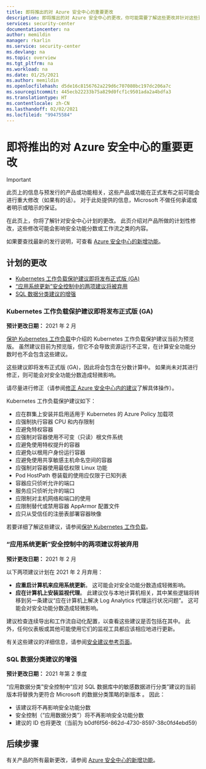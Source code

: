 ```yaml
---
title: 即将推出的对 Azure 安全中心的重要更改
description: 即将推出的对 Azure 安全中心的更改，你可能需要了解这些更改并针对这些更改做好计划
services: security-center
documentationcenter: na
author: memildin
manager: rkarlin
ms.service: security-center
ms.devlang: na
ms.topic: overview
ms.tgt_pltfrm: na
ms.workload: na
ms.date: 01/25/2021
ms.author: memildin
ms.openlocfilehash: d5de16c8156762a229d6c707080bc197dc206a7c
ms.sourcegitcommit: 445ecb22233b75a829d0fcf1c9501ada2a4bdfa3
ms.translationtype: HT
ms.contentlocale: zh-CN
ms.lasthandoff: 02/02/2021
ms.locfileid: "99475584"
---
```

# <a name="important-upcoming-changes-to-azure-security-center"></a>即将推出的对 Azure 安全中心的重要更改

> [!IMPORTANT]
> 此页上的信息与预发行的产品或功能相关，这些产品或功能在正式发布之前可能会进行重大修改（如果有的话）。 对于此处提供的信息，Microsoft 不做任何承诺或者明示或暗示的保证。

在此页上，你将了解针对安全中心计划的更改。 此页介绍对产品所做的计划性修改，这些修改可能会影响安全功能分数或工作流之类的内容。

如果要查找最新的发行说明，可查看 [Azure 安全中心的新增功能](release-notes.md)。


## <a name="planned-changes"></a>计划的更改

- [Kubernetes 工作负载保护建议即将发布正式版 (GA)](#kubernetes-workload-protection-recommendations-will-soon-be-released-for-general-availability-ga)
- [“应用系统更新”安全控制中的两项建议将被弃用](#two-recommendations-from-apply-system-updates-security-control-being-deprecated)
- [SQL 数据分类建议的增强](#enhancements-to-sql-data-classification-recommendation)


### <a name="kubernetes-workload-protection-recommendations-will-soon-be-released-for-general-availability-ga"></a>Kubernetes 工作负载保护建议即将发布正式版 (GA)

**预计更改日期：** 2021 年 2 月

[保护 Kubernetes 工作负载](kubernetes-workload-protections.md)中介绍的 Kubernetes 工作负载保护建议当前为预览版。 虽然建议目前为预览版，但它不会导致资源运行不正常，在计算安全功能分数时也不会包含这些建议。

这些建议即将发布正式版 (GA)，因此将会包含在分数计算中。 如果尚未对其进行修正，则可能会对安全功能分数造成轻微影响。

请尽量进行修正（请参阅[修正 Azure 安全中心内的建议](security-center-remediate-recommendations.md)了解具体操作）。

Kubernetes 工作负载保护建议如下：

- 应在群集上安装并启用适用于 Kubernetes 的 Azure Policy 加载项
- 应强制执行容器 CPU 和内存限制
- 应避免特权容器
- 应强制对容器使用不可变（只读）根文件系统
- 应避免使用特权提升的容器
- 应避免以根用户身份运行容器
- 应避免使用共享敏感主机命名空间的容器
- 应强制对容器使用最低权限 Linux 功能
- Pod HostPath 卷装载的使用应仅限于已知列表
- 容器应只侦听允许的端口
- 服务应只侦听允许的端口
- 应限制对主机网络和端口的使用
- 应限制替代或禁用容器 AppArmor 配置文件
- 应只从受信任的注册表部署容器映像             

若要详细了解这些建议，请参阅[保护 Kubernetes 工作负载](kubernetes-workload-protections.md)。

### <a name="two-recommendations-from-apply-system-updates-security-control-being-deprecated"></a>“应用系统更新”安全控制中的两项建议将被弃用 

**预计更改日期：** 2021 年 2 月

以下两项建议计划在 2021 年 2 月弃用：

- **应重启计算机来应用系统更新**。 这可能会对安全功能分数造成轻微影响。
- **应在计算机上安装监视代理**。 此建议仅与本地计算机相关，其中某些逻辑将转移到另一条建议“应在计算机上解决 Log Analytics 代理运行状况问题”。 这可能会对安全功能分数造成轻微影响。

建议检查连续导出和工作流自动化配置，以查看这些建议是否包括在其中。 此外，任何仪表板或其他可能使用它们的监视工具都应该相应地进行更新。

有关这些建议的详细信息，请参阅[安全建议参考页面](recommendations-reference.md)。


### <a name="enhancements-to-sql-data-classification-recommendation"></a>SQL 数据分类建议的增强

**预计更改日期：** 2021 年第 2 季度

“应用数据分类”安全控制中“应对 SQL 数据库中的敏感数据进行分类”建议的当前版本将替换为更符合 Microsoft 的数据分类策略的新版本 。 因此：

- 该建议将不再影响安全功能分数
- 安全控制（“应用数据分类”）将不再影响安全功能分数
- 建议的 ID 也将更改（当前为 b0df6f56-862d-4730-8597-38c0fd4ebd59）



## <a name="next-steps"></a>后续步骤

有关产品的所有最新更改，请参阅 [Azure 安全中心的新增功能](release-notes.md)。
